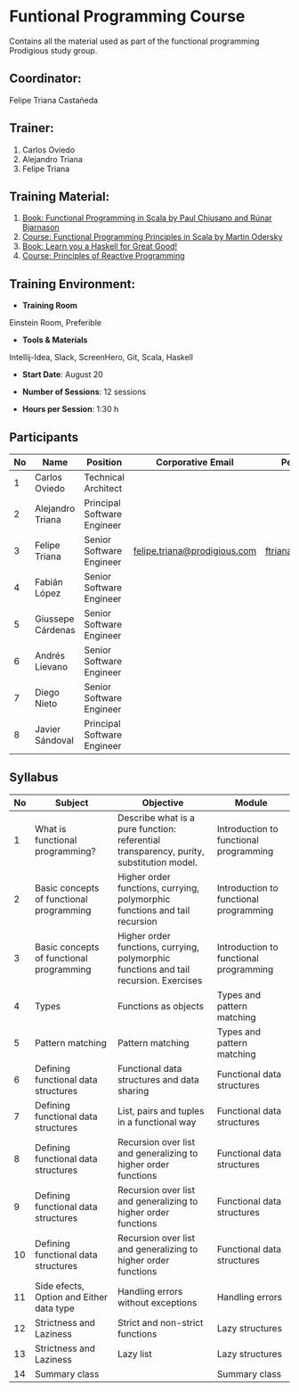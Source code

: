 
[1]: http://www.amazon.com/Functional-Programming-Scala-Paul-Chiusano/dp/1617290653/ref=sr_1_2?ie=UTF8&qid=1438618363&sr=8-2&keywords=functional+programming

[2]: https://www.coursera.org/course/progfun

[3]: http://learnyouahaskell.com/

[4]: http://aprendehaskell.es/

[5]: https://www.coursera.org/course/reactive


# Funtional Programming Course

Contains all the material used as part of the functional programming Prodigious study group.

## Coordinator: 

Felipe Triana Castañeda

## Trainer:  

1. Carlos Oviedo
2. Alejandro Triana
3. Felipe Triana

## Training Material:

1. [Book: Functional Programming in Scala by Paul Chiusano and Rúnar Bjarnason][1]
2. [Course: Functional Programming Principles in Scala by Martin Odersky][2]
3. [Book: Learn you a Haskell for Great Good!][3]
4. [Course: Principles of Reactive Programming][5]

## Training Environment:

- __Training Room__

Einstein Room, Preferible

- __Tools & Materials__

Intellij-Idea, Slack, ScreenHero, Git, Scala, Haskell

- __Start Date__:  August 20

- __Number of Sessions__: 12 sessions

- __Hours per Session__: 1:30 h

## Participants

| No | Name              | Position                    | Corporative Email            | Personal Email        | Twitter     |
|----|-------------------|-----------------------------|------------------------------|-----------------------|-------------|
| 1  | Carlos Oviedo     | Technical Architect         |                              |                       |             |
| 2  | Alejandro Triana  | Principal Software Engineer |                              |                       |             |
| 3  | Felipe Triana     | Senior Software Engineer    | felipe.triana@prodigious.com | ftrianakast@gmail.com | ftrianakast |
| 4  | Fabián López      | Senior Software Engineer    |                              |                       |             |
| 5  | Giussepe Cárdenas | Senior Software Engineer    |                              |                       |             |
| 6  | Andrés Lievano    | Senior Software Engineer    |                              |                       |             |
| 7  | Diego Nieto       | Senior Software Engineer    |                              |                       |             |
| 8  | Javier Sándoval   | Principal Software Engineer |                              |                       |             |


## Syllabus

| No | Subject                                  | Objective                                                                                | Module                                 |
|----|------------------------------------------|------------------------------------------------------------------------------------------|----------------------------------------|
| 1  | What is functional programming?          | Describe what is a pure function: referential transparency, purity, substitution model.  | Introduction to functional programming |
| 2  | Basic concepts of functional programming | Higher order functions, currying, polymorphic functions and tail recursion                               | Introduction to functional programming |
| 3  | Basic concepts of functional programming | Higher order functions, currying, polymorphic functions and tail recursion. Exercises                    | Introduction to functional programming |
| 4  | Types                                    | Functions as objects                                                                     | Types and pattern matching             |
| 5  | Pattern matching                         | Pattern matching                                                                         | Types and pattern matching             |
| 6  | Defining functional data structures      | Functional data structures and data sharing                                              | Functional data structures             |
| 7 | Defining functional data structures      | List, pairs and tuples in a functional way                                               | Functional data structures             |
| 8 | Defining functional data structures      | Recursion over list and generalizing to higher order functions                           | Functional data structures             |
| 9 | Defining functional data structures      | Recursion over list and generalizing to higher order functions                           | Functional data structures             |
| 10 | Defining functional data structures      | Recursion over list and generalizing to higher order functions                           | Functional data structures             |
| 11 | Side efects, Option and Either data type      | Handling errors without exceptions                         | Handling errors          |
| 12 | Strictness and Laziness      | Strict and  non-strict functions                           | Lazy structures             |
| 13 | Strictness and Laziness     | Lazy list                            | Lazy structures             |
| 14 | Summary class                            |                                                                                          | Summary class                          |
